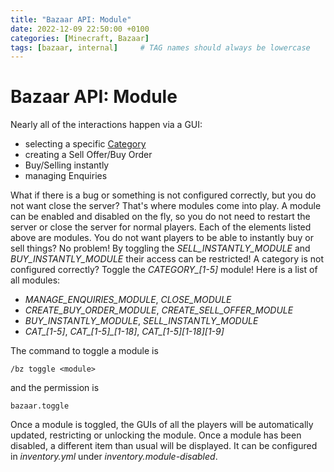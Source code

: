```yaml
---
title: "Bazaar API: Module"
date: 2022-12-09 22:50:00 +0100
categories: [Minecraft, Bazaar]
tags: [bazaar, internal]     # TAG names should always be lowercase
---
```


# Bazaar API: Module
Nearly all of the interactions happen via a GUI:
* selecting a specific [Category]({{site.baseurl}}/posts/bazaar-category)
* creating a Sell Offer/Buy Order
* Buy/Selling instantly
* managing Enquiries

What if there is a bug or something is not configured correctly, but you do not want close the server? That's where modules come into play. A module can be enabled and disabled on the fly, so you do not need to restart the server or close the server for normal players. Each of the elements listed above are modules. You do not want players to be able to instantly buy or sell things? No problem! By toggling the *SELL_INSTANTLY_MODULE* and *BUY_INSTANTLY_MODULE* their access can be restricted! A category is not configured correctly? Toggle the *CATEGORY_[1-5]* module! Here is a list of all modules:
* *MANAGE_ENQUIRIES_MODULE*, *CLOSE_MODULE*
* *CREATE_BUY_ORDER_MODULE*, *CREATE_SELL_OFFER_MODULE*
* *BUY_INSTANTLY_MODULE*, *SELL_INSTANTLY_MODULE*
* *CAT_[1-5]*, *CAT_[1-5]_[1-18]*, *CAT_[1-5]_[1-18]_[1-9]*

The command to toggle a module is
```
/bz toggle <module>
```
and the permission is
```
bazaar.toggle
```
Once a module is toggled, the GUIs of all the players will be automatically updated, restricting or unlocking the module. Once a module has been disabled, a different item than usual will be displayed. It can be configured in *inventory.yml* under *inventory.module-disabled*.